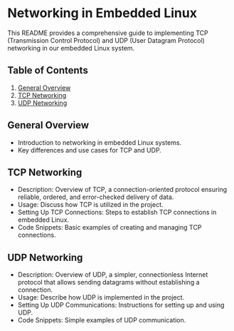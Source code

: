 # Networking in Embedded Linux

This README provides a comprehensive guide to implementing TCP (Transmission Control Protocol) and UDP (User Datagram Protocol) networking in our embedded Linux system.

## Table of Contents

1. [General Overview](#general-overview)
2. [TCP Networking](#tcp-networking)
3. [UDP Networking](#udp-networking)

## General Overview

- Introduction to networking in embedded Linux systems.
- Key differences and use cases for TCP and UDP.

## TCP Networking

- Description: Overview of TCP, a connection-oriented protocol ensuring reliable, ordered, and error-checked delivery of data.
- Usage: Discuss how TCP is utilized in the project.
- Setting Up TCP Connections: Steps to establish TCP connections in embedded Linux.
- Code Snippets: Basic examples of creating and managing TCP connections.

## UDP Networking

- Description: Overview of UDP, a simpler, connectionless Internet protocol that allows sending datagrams without establishing a connection.
- Usage: Describe how UDP is implemented in the project.
- Setting Up UDP Communications: Instructions for setting up and using UDP.
- Code Snippets: Simple examples of UDP communication.
